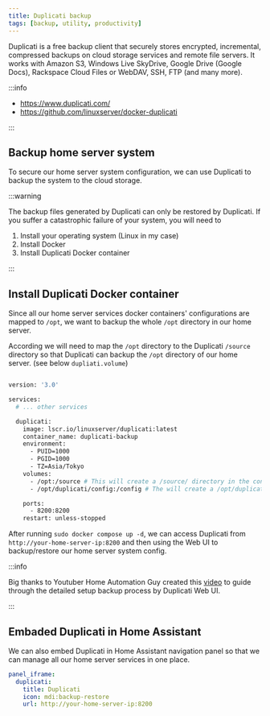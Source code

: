 ```yaml
---
title: Duplicati backup
tags: [backup, utility, productivity]
---
```


Duplicati is a free backup client that securely stores encrypted, incremental, compressed backups on cloud storage services and remote file servers. It works with Amazon S3, Windows Live SkyDrive, Google Drive (Google Docs), Rackspace Cloud Files or WebDAV, SSH, FTP (and many more).

:::info

- https://www.duplicati.com/
- https://github.com/linuxserver/docker-duplicati

:::

## Backup home server system

To secure our home server system configuration, we can use Duplicati to backup the system to the cloud storage.

:::warning

The backup files generated by Duplicati can only be restored by Duplicati. If you suffer a catastrophic failure of your system, you will need to

1. Install your operating system (Linux in my case)
2. Install Docker
3. Install Duplicati Docker container

:::

## Install Duplicati Docker container

Since all our home server services docker containers' configurations are mapped to `/opt`, we want to backup the whole `/opt` directory in our home server.

According we will need to map the `/opt` directory to the Duplicati `/source` directory so that Duplicati can backup the `/opt` directory of our home server. (see below `dupliati.volume`)

```bash title="/opt/docker-compose.yaml"

version: '3.0'

services:
  # ... other services

  duplicati:
    image: lscr.io/linuxserver/duplicati:latest
    container_name: duplicati-backup
    environment:
      - PUID=1000
      - PGID=1000
      - TZ=Asia/Tokyo
    volumes:
      - /opt:/source # This will create a /source/ directory in the container with the host's /opt/ directory content in it, so that Duplicati can backup the /opt/ directory of our home server.
      - /opt/duplicati/config:/config # The will create a /opt/duplicati/config/ directory in which we have access to the Duplicati's /config/ directory content in host /opt/ (it is so that we can also backup the Duplicati's configuration.)

    ports:
      - 8200:8200
    restart: unless-stopped

```

After running `sudo docker compose up -d`, we can access Duplicati from `http://your-home-server-ip:8200` and then using the Web UI to backup/restore our home server system config.

:::info

Big thanks to Youtuber Home Automation Guy created this [video](https://www.youtube.com/watch?v=pJqPhYXeulk) to guide through the detailed setup backup process by Duplicati Web UI.

:::

## Embaded Duplicati in Home Assistant

We can also embed Duplicati in Home Assistant navigation panel so that we can manage all our home server services in one place.

```yaml title="/opt/homeassistant/configuration.yaml"
panel_iframe:
  duplicati:
    title: Duplicati
    icon: mdi:backup-restore
    url: http://your-home-server-ip:8200
```
